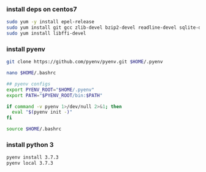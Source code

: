 ### install deps on centos7

```bash
sudo yum -y install epel-release
sudo yum install git gcc zlib-devel bzip2-devel readline-devel sqlite-devel openssl-devel
sudo yum install libffi-devel
```

### install pyenv

```bash
git clone https://github.com/pyenv/pyenv.git $HOME/.pyenv
```

```bash
nano $HOME/.bashrc
```

```bash
## pyenv configs
export PYENV_ROOT="$HOME/.pyenv"
export PATH="$PYENV_ROOT/bin:$PATH"

if command -v pyenv 1>/dev/null 2>&1; then
  eval "$(pyenv init -)"
fi
```

```bash
source $HOME/.bashrc
```

### install python 3

```bash
pyenv install 3.7.3
pyenv local 3.7.3
```
